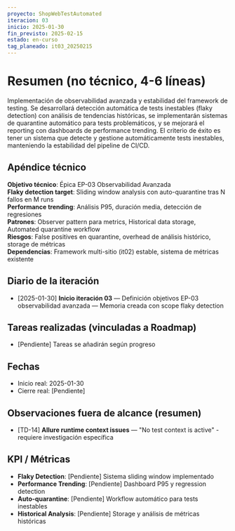 ```yaml
---
proyecto: ShopWebTestAutomated
iteracion: 03
inicio: 2025-01-30
fin_previsto: 2025-02-15
estado: en-curso
tag_planeado: it03_20250215
---
```


# Resumen (no técnico, 4-6 líneas)

Implementación de observabilidad avanzada y estabilidad del framework de testing. Se desarrollará detección automática de tests inestables (flaky detection) con análisis de tendencias históricas, se implementarán sistemas de quarantine automático para tests problemáticos, y se mejorará el reporting con dashboards de performance trending. El criterio de éxito es tener un sistema que detecte y gestione automáticamente tests inestables, manteniendo la estabilidad del pipeline de CI/CD.

## Apéndice técnico

**Objetivo técnico**: Épica EP-03 Observabilidad Avanzada  
**Flaky detection target**: Sliding window analysis con auto-quarantine tras N fallos en M runs  
**Performance trending**: Análisis P95, duración media, detección de regresiones  
**Patrones**: Observer pattern para metrics, Historical data storage, Automated quarantine workflow  
**Riesgos**: False positives en quarantine, overhead de análisis histórico, storage de métricas  
**Dependencias**: Framework multi-sitio (it02) estable, sistema de métricas existente

## Diario de la iteración

- [2025-01-30] **Inicio iteración 03** — Definición objetivos EP-03 observabilidad avanzada — Memoria creada con scope flaky detection

## Tareas realizadas (vinculadas a Roadmap)

- [Pendiente] Tareas se añadirán según progreso

## Fechas

- Inicio real: 2025-01-30
- Cierre real: [Pendiente]

## Observaciones fuera de alcance (resumen)

- [TD-14] **Allure runtime context issues** — "No test context is active" - requiere investigación específica

## KPI / Métricas

- **Flaky Detection**: [Pendiente] Sistema sliding window implementado
- **Performance Trending**: [Pendiente] Dashboard P95 y regression detection  
- **Auto-quarantine**: [Pendiente] Workflow automático para tests inestables
- **Historical Analysis**: [Pendiente] Storage y análisis de métricas históricas